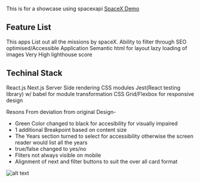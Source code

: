 This is for a showcase using spacexapi
[SpaceX Demo](https://space-xdemo.vercel.app/)

## Feature List
This apps List out all the missions by spaceX.
Ability to filter through
SEO optimised/Accessible Application
Semantic html for layout
lazy loading of images
Very High lighthouse score
## Techinal Stack
React.js
Next.js Server Side rendering
CSS modules
Jest(React testing library) w/ babel for module transformation
CSS Grid/Flexbox for responsive design

Resons From deviation from original Design- 
* Green Color changed to black for accesibility for visually impaired
* 1 additional Breakpoint based on content size
* The Years section turned to select for accessibility otherwise
    the screen reader would list all the years
* true/false changed to yes/no
* Fliters not always visible on mobile
* Alignment of next and filter buttons to suit the over all card    format  

![alt text](https://user-images.githubusercontent.com/16836510/94338529-b1f48180-0010-11eb-885f-5e9229b28a3d.png)
